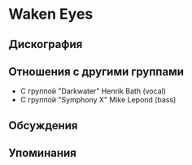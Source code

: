 # Waken Eyes



## Дискография


## Отношения с другими группами

* C группой "Darkwater" Henrik Bath (vocal)
* C группой "Symphony X" Mike Lepond (bass)

## Обсуждения


## Упоминания

